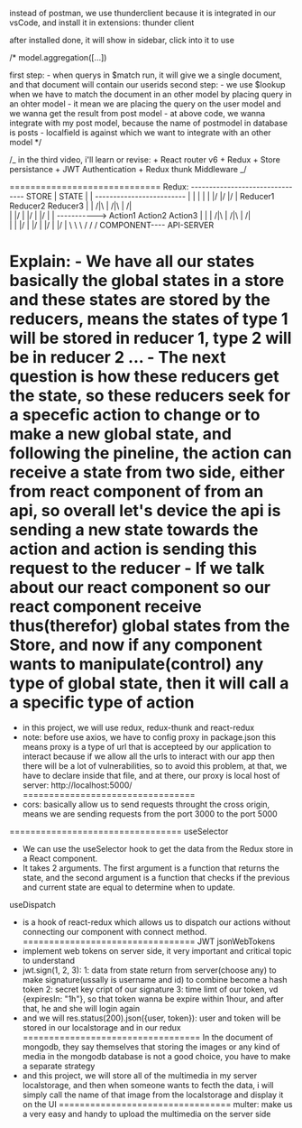 instead of postman, we use thunderclient because it is integrated in our vsCode,
and install it in extensions: thunder client

after installed done, it will show in sidebar, click into it to use

/\*
model.aggregation([...])

first step: 
    - when querys in $match run, it will give we a single document, and
    that document will contain our userids
second step: 
    - we use $lookup when we have to match the document in an other model
    by placing query in an ohter model 
    - it mean we are placing the query on the user model and we wanna
    get the result from post model 
    - at above code, we wanna integrate with my post model, because the name of postmodel
    in database is posts 
    - localfield is against which we want to integrate with an other model
\*/

/_
in the third video, i'll learn or revise: 
    + React router v6 
    + Redux 
    + Store persistance 
    + JWT Authentication 
    + Redux thunk Middleware
_/


=============================
Redux:
    --------------------------------   STORE
    | STATE                              |
    |                        -------------------------
    |                        |           |           |
    |                       \|/         \|/         \|/
    |                     Reducer1    Reducer2    Reducer3
    |                     |     /|\   |     /|\   |     /|\
    |                    \|/     |   \|/     |   \|/     |
    |       ----------->   Action1     Action2     Action3
    |       |             |     /|\   |     /|\   |     /|\
    |       |            \|/     |   \|/     |   \|/     |
   \|/      |              \     \    \      /    /      /
COMPONENT----                        API-SERVER

Explain: 
    - We have all our states basically the global states in a store 
    and these states are stored by the reducers, means the states of
    type 1 will be stored in reducer 1, type 2 will be in reducer 2 ...
    - The next question is how these reducers get the state, so these
    reducers seek for a specefic action to change or to make a new 
    global state, and following the pineline, the action can receive 
    a state from two side, either from react component of from an api,
    so overall let's device the api is sending a new state towards the
    action and action is sending this request to the reducer
    - If we talk about our react component so our react component receive
    thus(therefor) global states from the Store, and now if any component
    wants to manipulate(control) any type of global state, then it will
    call a a specific type of action 
=================================

- in this project, we will use redux, redux-thunk and react-redux
- note:  before use axios, we have to config proxy in package.json
    this means proxy is a type of url that is accepteed by our application
    to interact because if we allow all the urls to interact with our app
    then there will be a lot of vulnerabilities, so to avoid this problem,
    at that, we have to declare inside that file, and at there, our proxy
    is local host of server: http://localhost:5000/
=================================
- cors: basically allow us to send requests throught the cross origin,
means we are sending requests from the port 3000 to the port 5000

=================================
useSelector
- We can use the useSelector hook to get the data from the Redux store in a React component.
- It takes 2 arguments. The first argument is a function that returns the state, and the second
argument is a function that checks if the previous and current state are equal to determine when to update.

useDispatch
- is a hook of react-redux which allows us to dispatch our actions without connecting our component with 
connect method.
=================================
JWT jsonWebTokens
- implement web tokens on server side, it very important and critical topic to understand
- jwt.sign(1, 2, 3):
    1: data from state return from server(choose any) to make signature(ussally is username and id)
    to combine become a hash token
    2: secret key cript of our signature
    3: time limt of our token, vd {expiresIn: "1h"}, so that token wanna be expire within 1hour, and 
    after that, he and she will login again
- and we will res.status(200).json({user, token}): user and token will be stored in our localstorage
and in our redux
==================================
In the document of mongodb, they say themselves that storing the images or any kind of media in the
mongodb database is not a good choice, you have to make a separate strategy
- and this project, we will store all of the multimedia in my server localstorage, and then when 
someone wants to fecth the data, i will simply call the name of that image from the localstorage
and display it on the UI
=================================
multer: make us a very easy and handy to upload the multimedia on the server side